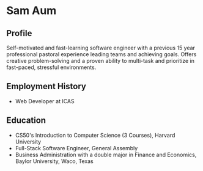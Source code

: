 # Sam Aum

## Profile
Self-motivated and fast-learning software engineer with a previous 15 year professional
pastoral experience leading teams and achieving goals. Offers creative problem-solving
and a proven ability to multi-task and prioritize in fast-paced, stressful environments.

## Employment History
* Web Developer at ICAS

## Education
* CS50's Introduction to Computer Science (3 Courses), Harvard University
* Full-Stack Software Engineer, General Assembly
* Business Administration with a double major in Finance and Economics, Baylor
University, Waco, Texas


